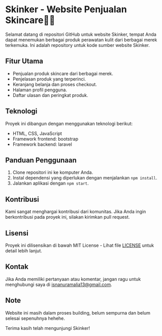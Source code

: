 # Skinker - Website Penjualan Skincare💅🏻

Selamat datang di repositori GitHub untuk website Skinker, tempat Anda dapat menemukan berbagai produk perawatan kulit dari berbagai merek terkemuka. Ini adalah repository untuk kode sumber website Skinker.

## Fitur Utama
- Penjualan produk skincare dari berbagai merek.
- Penjelasan produk yang terperinci.
- Keranjang belanja dan proses checkout.
- Halaman profil pengguna.
- Daftar ulasan dan peringkat produk.

## Teknologi
Proyek ini dibangun dengan menggunakan teknologi berikut:
- HTML, CSS, JavaScript
- Framework frontend: bootstrap 
- Framework backend: laravel

## Panduan Penggunaan
1. Clone repositori ini ke komputer Anda.
2. Instal dependensi yang diperlukan dengan menjalankan `npm install`.
3. Jalankan aplikasi dengan `npm start`.

## Kontribusi
Kami sangat menghargai kontribusi dari komunitas. Jika Anda ingin berkontribusi pada proyek ini, silakan kirimkan pull request.

## Lisensi
Proyek ini dilisensikan di bawah MIT License - Lihat file [LICENSE](LICENSE) untuk detail lebih lanjut.

## Kontak
Jika Anda memiliki pertanyaan atau komentar, jangan ragu untuk menghubungi saya di isnanuramalia13@gmail.com.

## Note
Website ini masih dalam proses building, belum sempurna dan belum selesai sepenuhnya hehehe.

Terima kasih telah mengunjungi Skinker!

